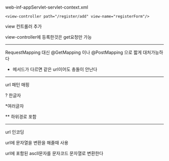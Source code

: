web-inf-appServlet-servlet-context.xml

~~~
<view-controller path="/register/add" view-name="registerForm"/>
~~~

view 컨트롤러 추가

view-controller에 등록한것은 get요청만 가능

---

RequestMapping 대신 @GetMapping 이나 @PostMapping 으로 짧게 대처가능하다

- 메서드가 다르면 같은 url이어도 충돌이 안난다

---

url 패턴 매핑

? 한글자

*여러글자

** 하위경로 포함

---

url 인코딩

url에 문자열을 변환을 해줄때 사용 

url에 포함된 ascll문자를 문자코드 문자열로 변환한다



